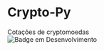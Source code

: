 # Crypto-Py
 Cotações de cryptomoedas
 <br/>
![Badge em Desenvolvimento](http://img.shields.io/static/v1?label=STATUS&message=EM%20DESENVOLVIMENTO&color=GREEN&style=for-the-badge)
